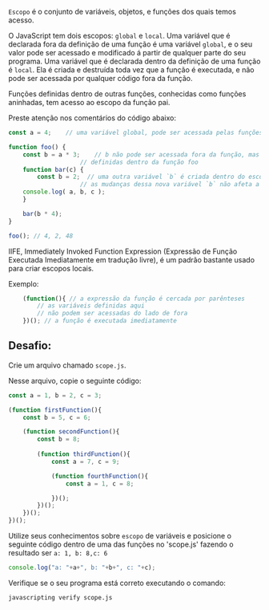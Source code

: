`Escopo` é o conjunto de variáveis, objetos, e funções dos quais temos acesso.

O JavaScript tem dois escopos: `global` e `local`. Uma variável que é declarada fora da definição de uma função é uma variável `global`, e o seu valor pode ser acessado e modificado á partir de qualquer parte do seu programa. Uma variável que é declarada dentro da definição de uma função é `local`. Ela é criada e destruída toda vez que a função é executada, e não pode ser acessada por qualquer código fora da função.

Funções definidas dentro de outras funções, conhecidas como funções aninhadas, tem acesso ao escopo da função pai. 

Preste atenção nos comentários do código abaixo:

```js
const a = 4;	// uma variável global, pode ser acessada pelas funções abaixo

function foo() {
	const b = a * 3;	// b não pode ser acessada fora da função, mas pode ser acessada pelas funções
					// definidas dentro da função foo
	function bar(c) {
		const b = 2;  // uma outra variável `b` é criada dentro do escopo da função bar
					// as mudanças dessa nova variável `b` não afeta a outra variável `b`
	console.log( a, b, c );
	}

	bar(b * 4);
}

foo(); // 4, 2, 48
```
IIFE, Immediately Invoked Function Expression (Expressão de Função Executada Imediatamente em tradução livre), é um padrão bastante usado para criar escopos locais.

Exemplo:
```js
	(function(){ // a expressão da função é cercada por parênteses
		// as variáveis definidas aqui
		// não podem ser acessadas do lado de fora
	})(); // a função é executada imediatamente
```
## Desafio:

Crie um arquivo chamado `scope.js`.

Nesse arquivo, copie o seguinte código:
```js
const a = 1, b = 2, c = 3;

(function firstFunction(){
	const b = 5, c = 6;

	(function secondFunction(){
		const b = 8;
		
		(function thirdFunction(){
			const a = 7, c = 9;

			(function fourthFunction(){
				const a = 1, c = 8;

			})();
		})();
	})();
})();
```

Utilize seus conhecimentos sobre `escopo` de variáveis e posicione o seguinte código dentro de uma das funções no 'scope.js'
fazendo o resultado ser `a: 1, b: 8,c: 6`
```js
console.log("a: "+a+", b: "+b+", c: "+c);
```

Verifique se o seu programa está correto executando o comando:

```bash
javascripting verify scope.js
```
